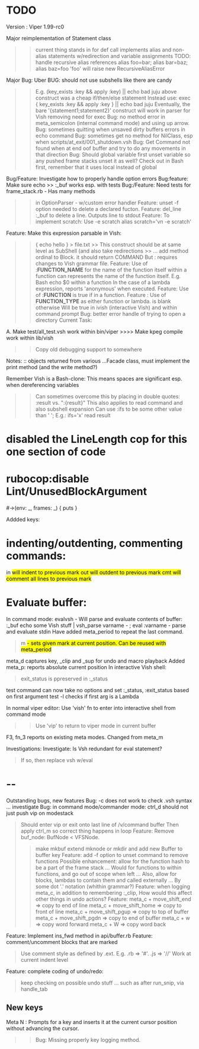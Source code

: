 # TODO

Version : Viper 1.99-rc0

Major reimplementation of Statement class
  >> current thing stands in for def call
  >> implements alias and non-alias statements w/redirection and variable assignments
  >> TODO: handle recursive alias references
  >> alias foo=bar; alias bar=baz; alias baz=foo
  >> 'foo' will raise new RecursiveAliasError


Major Bug:
Uber BUG: should not use subshells like there are candy
  >> E.g.
  >> (key_exists :key && apply :key) || echo bad juju
  >> above construct was a cheap if/then/else statement
  >> Instead use:
  >> exec { key_exists :key && apply :key } || echo bad juju
  >> Eventually, the bare '{statement1;statement2}' construct will work in parser for Vish removing need for exec
Bug: no method error in meta_semicolon (internal command mode)  and using up arrow.
Bug: sometimes quitting when unsaved dirty buffers errors in echo command
Bug: sometimes get no method for NilClass, esp when scripts/at_exit/001_shutdown.vsh
Bug: Get Command not found when at end oof buffer and try to do any movements in that direction
Bug: Should global variable first unset variable so any pushed frame stacks unset it as well?
  >> Check out in Bash first, remember that it uses local instead of global

Bug/Feature: Investigate how to properly handle option errors
Bug:feature: Make sure echo >> :_buf works esp. with tests
Bug:/Feature: Need tests for frame_stack.rb - Has many methods
  >> in OptionParser - w/custom error handler
Feature: unset -f option needed to delete a declared fucton.
Feature: del_line :_buf to delete a line. Outputs line to stdout
Feature: To implement scratch: Use -e scratch
alias scratch='vn -e scratch'

 Feature: Make this expression parsable in  Vish:
   >> { echo hello } > file.txt
     >> This construct should be at same level as SubShell (and also take redirections
       >> ... add method ordinal to Block. it should return  COMMAND
  >> But : requires changes to Vish grammar file.
Feature: Use of :__FUNCTION_NAME__ for the name of the function itself within a function
  >> can represents the name of the function itself. E.g. Bash echo $0 within a function
  >> In the case of a lambda expression, reports 'anonymous' when executed.
Feature: Use of :__FUNCTION__ is true if in a function.
Feature : Use of __FUNCTION_TYPE__ as either function or lambda.
  >> is blank otherwise
  >> Will be true in ivish (interactive Vish) and within  command prompt
Bug: better error handle of trying to open a directory
Current Task:

A. Make test/all_test.vsh work within bin/viper
    >>>> Make kpeg compile work within lib/vish
  >> Copy old debugging support to somewhere



Notes:
:: objects returned from various ...Facade  class, must implement the print method (and the write method?)

Remember Vish is a Bash-clone: This means spaces are significant esp. when dereferencing variables
  >> Can sometimes overcome this by placing in double quotes: :result vs. ":{result}"
  >> This also applies to read command and also subshell expansion
  >> Can use :ifs to be some other value than ' '; E.g.: ifs='x' read result
# disabled the LineLength cop for this one section of code
# rubocop:disable Lint/UnusedBlockArgument
#->(env: _, frames: _) { puts }

Addded  keys:
# indenting/outdenting, commenting commands:
in <mark> will indent to previous mark
out <mark> will outdent to previous mark
cmt <mark> will comment all lines to previous mark

# Evaluate buffer:
In command mode: 
evalvsh - Will parse and evaluate contents of buffer: :_buf
echo some Vish stuff | vsh_parse varname - ; eval :varname - parse and evaluate stdin
Have added meta_period to repeat the last command.
> m <mark name> - sets given mark at current position. Can be reused with meta_period


meta_d captures key, _clip and _sup for undo and macro playback
Added meta_p: reports absolute current position
In interactive Vish shell:
  > exit_status is ppreserved in :_status

test command can now take no options and set :_status, :exit_status based on first argument
test -l checks if first arg is a Lambda

In normal viper editor:
Use 'vish' fn to enter into interactive shell from command mode
  >> Use 'vip' to return to viper mode in current buffer


F3, fn_3 reports on existing meta modes. Changed from meta_m

Investigations:
Investigate: Is Vsh redundant for eval statement?
  > If so, then replace vsh w/eval
# --
Outstanding bugs, new features
Bug: -c does not work to check .vsh syntax ... investigate
Bug: in command mode/commander mode: ctrl_d should not just push vip on modestack
  > Should enter vip or exit onto last line of /v/command buffer
  > Then apply ctrl_m so correct thing happens in loop
Feature: Remove buf_node: BufNode < VFSNode.
  >> make mkbuf extend mknode or mkdir and add new Buffer to buffer key
Feature: add -f option to unset command to remove functions
  > Possible enhancement: allow for the function hash to be a part of the frame stack
  > ... Would for functions to within functions, and go out of scope when left
  > ... Also, allow for blocks, lambdas to contain them and called externally
  > ... By some dot '.' notation (whithin grammar?)
Feature: when logging  meta_c, in addition to remembering :_clip, 
  > How would this affect other things in undo actions?
Feature: meta_c +  move_shift_end => copy to end of line
  > meta_c + move_shift_home => copy to front of line
  > meta_c + move_shift_pgup => copy to top of buffer
  > meta_c + move_shift_pgdn => copy to end of buffer
  > meta_c + w => copy word forward
  > meta_c + W => copy word back

Feature: Implement ins_fwd method in api/buffer.rb
Feature: comment/uncomment blocks that are marked
  > Use comment style as defined by .ext. E.g. .rb => '#'. .js => '//'
  > Work at current indent level


Feature: complete coding of undo/redo:
  > keep checking on possible undo stuff ...
  > such as after run_snip, via handle_tab

## New keys

Meta N : Prompts for a key and inserts it at the current cursor position without advancing the cursor.
>> Bug: Missing properly key logging method.
